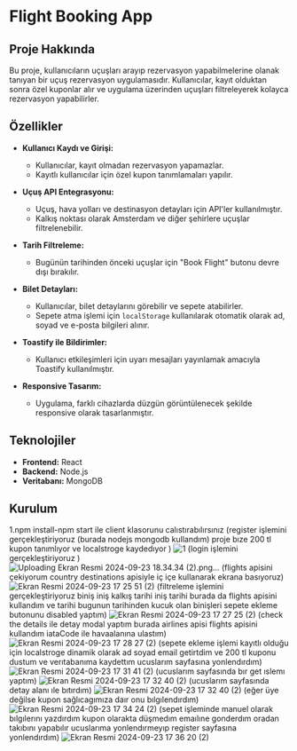 # Flight Booking App

## Proje Hakkında
Bu proje, kullanıcıların uçuşları arayıp rezervasyon yapabilmelerine olanak tanıyan bir uçuş rezervasyon uygulamasıdır. Kullanıcılar, kayıt olduktan sonra özel kuponlar alır ve uygulama üzerinden uçuşları filtreleyerek kolayca rezervasyon yapabilirler.

## Özellikler
- **Kullanıcı Kaydı ve Girişi:** 
  - Kullanıcılar, kayıt olmadan rezervasyon yapamazlar.
  - Kayıtlı kullanıcılar için özel kupon tanımlamaları yapılır.

- **Uçuş API Entegrasyonu:**
  - Uçuş, hava yolları ve destinasyon detayları için API'ler kullanılmıştır.
  - Kalkış noktası olarak Amsterdam ve diğer şehirlere uçuşlar filtrelenebilir.

- **Tarih Filtreleme:**
  - Bugünün tarihinden önceki uçuşlar için "Book Flight" butonu devre dışı bırakılır.

- **Bilet Detayları:** 
  - Kullanıcılar, bilet detaylarını görebilir ve sepete atabilirler.
  - Sepete atma işlemi için `localStorage` kullanılarak otomatik olarak ad, soyad ve e-posta bilgileri alınır.

- **Toastify ile Bildirimler:**
  - Kullanıcı etkileşimleri için uyarı mesajları yayınlamak amacıyla Toastify kullanılmıştır.

- **Responsive Tasarım:**
  - Uygulama, farklı cihazlarda düzgün görüntülenecek şekilde responsive olarak tasarlanmıştır.

## Teknolojiler
- **Frontend:** React
- **Backend:** Node.js
- **Veritabanı:** MongoDB

## Kurulum
1.npm install-npm start ile client klasorunu calıstırabılırsınız
(register işlemini gerçekleştiriyoruz (burada nodejs mongodb kullandım) proje bıze 200 tl kupon tanımlıyor ve localstroge kaydedıyor )
![1](https://github.com/user-attachments/assets/c165eaf6-df98-4b22-989b-52b777be5324)
(login işlemini gerçekleştiriyoruz )
![Uploading Ekran Resmi 2024-09-23 18.34.34 (2).png…]()
(flights apisini çekiyorum country destinations apisiyle iç içe kullanarak ekrana basıyoruz)
![Ekran Resmi 2024-09-23 17 25 51 (2)](https://github.com/user-attachments/assets/6686fbf0-0050-458e-8762-787cb89baef2)
(filtreleme işlemini gerçekleştiriyoruz biniş iniş kalkış tarihi iniş tarihi burada da flights apisini kullandım ve tarihi bugunun tarihinden kucuk olan binişleri sepete ekleme butonunu disabled yaptım)
![Ekran Resmi 2024-09-23 17 27 25 (2)](https://github.com/user-attachments/assets/75a82359-ff2a-415a-86de-71c3a8970369)
(check the details ile detay modal yaptım burada airlines apisi flights apisini kullandım iataCode ile havaalanına ulastım)
![Ekran Resmi 2024-09-23 17 28 27 (2)](https://github.com/user-attachments/assets/d9288ea2-864e-4c57-b8af-f942f9b23b98)
(sepete ekleme işlemi kayıtlı olduğu için localstroge dinamik olarak ad soyad email getirtdim ve 200 tl kuponu dustum ve verıtabanıma kaydettım ucuslarım sayfasına yonlendırdım)
![Ekran Resmi 2024-09-23 17 31 41 (2)](https://github.com/user-attachments/assets/b9042f3c-23e7-48a4-9d0a-e051c51b8338)
(ucuslarım sayfasında bır get ıslemı yaptım)
![Ekran Resmi 2024-09-23 17 32 40 (2)](https://github.com/user-attachments/assets/0573c2dd-7887-49d9-bb51-70c5fced2a42)
(ucuslarım sayfasında detay alanı ıle bıtırdım)
![Ekran Resmi 2024-09-23 17 32 40 (2)](https://github.com/user-attachments/assets/50114a2c-c6f2-4fe3-b809-12e4ff821868)
(eğer üye değilse kupon sağlıcagımıza daır onu bılgılendırdım)
![Ekran Resmi 2024-09-23 17 34 24 (2)](https://github.com/user-attachments/assets/b1ea7b34-4563-4ac6-8ca5-0c3d69c9e11f)
(sepet işleminde manuel olarak bılgılerını yazdırdım kupon olarakta düşmedım emaılıne gonderdım oradan takıbını yapabılır ucuslarıma yonlendırmeyıp register sayfasına yonlendırdım)
![Ekran Resmi 2024-09-23 17 36 20 (2)](https://github.com/user-attachments/assets/1a4c80a1-4dbe-44bc-b1f8-ead551bf03b7)





